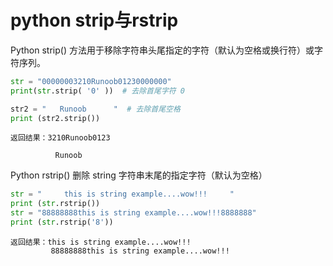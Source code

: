 # python strip与rstrip
Python strip() 方法用于移除字符串头尾指定的字符（默认为空格或换行符）或字符序列。
```py
str = "00000003210Runoob01230000000"
print(str.strip( '0' ))  # 去除首尾字符 0

str2 = "   Runoob      "  # 去除首尾空格
print (str2.strip())
```
```
返回结果：3210Runoob0123

          Runoob
```
Python rstrip() 删除 string 字符串末尾的指定字符（默认为空格）
```py
str = "     this is string example....wow!!!     "
print (str.rstrip())
str = "88888888this is string example....wow!!!8888888"
print (str.rstrip('8'))
```
```
返回结果：this is string example....wow!!!
         88888888this is string example....wow!!!
```